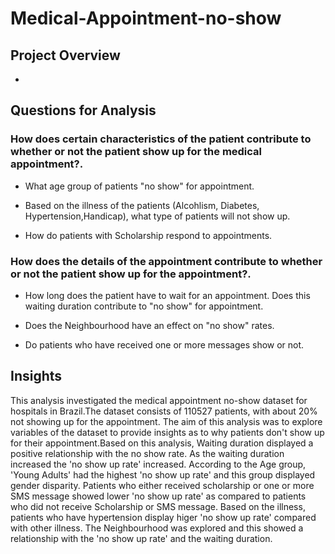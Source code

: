 # Medical-Appointment-no-show

## Project Overview 
* 



## Questions for Analysis

### How does certain characteristics of the patient contribute to whether or not the patient show up for the medical appointment?.

* What age group of patients "no show" for appointment.

* Based on the illness of the patients (Alcohlism, Diabetes, Hypertension,Handicap), what type of patients will not show up.

* How do patients with Scholarship respond to appointments.

### How does the details of the appointment contribute to whether or not the patient show up for the appointment?.

* How long does the patient have to wait for an appointment. Does this waiting duration contribute to "no show" for appointment.

* Does the Neighbourhood have an effect on "no show" rates.

* Do patients who have received one or more messages show or not.


## Insights 
This analysis investigated the medical appointment no-show dataset for hospitals in Brazil.The dataset consists of 110527 patients, with about 20% not showing up for the appointment. The aim of this analysis was to explore variables of the dataset to provide insights as to why patients don't show up for their appointment.Based on this analysis, Waiting duration displayed a positive relationship with the no show rate. As the waiting duration increased the 'no show up rate' increased. According to the Age group, 'Young Adults' had the highest 'no show up rate' and this group displayed gender disparity. Patients who either received scholarship or one or more SMS message showed lower 'no show up rate' as compared to patients who did not receive Scholarship or SMS message. Based on the illness, patients who have hypertension display higer 'no show up rate' compared with other illness. The Neighbourhood was explored and this showed a relationship with the 'no show up rate' and the waiting duration.
